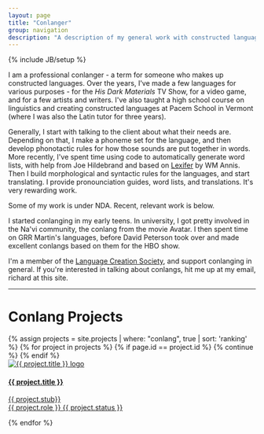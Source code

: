```yaml
---
layout: page
title: "Conlanger"
group: navigation
description: "A description of my general work with constructed languages"
---
```

{% include JB/setup %}

I am a professional conlanger - a term for someone who makes up constructed languages. Over the years, I've made a few languages for various purposes - for the _His Dark Materials_ TV Show, for a video game, and for a few artists and writers. I've also taught a high school course on linguistics and creating constructed languages at Pacem School in Vermont (where I was also the Latin tutor for three years).

Generally, I start with talking to the client about what their needs are. Depending on that, I make a phoneme set for the language, and then develop phonotactic rules for how those sounds are put together in words. More recently, I've spent time using code to automatically generate word lists, with help from Joe Hildebrand and based on [Lexifer](https://www.lingweenie.org/conlang/lexifer.html) by WM Annis. Then I build morphological and syntactic rules for the languages, and start translating. I provide pronounciation guides, word lists, and translations. It's very rewarding work.

Some of my work is under NDA. Recent, relevant work is below.

I started conlanging in my early teens. In university, I got pretty involved in the Na'vi community, the conlang from the movie Avatar. I then spent time on GRR Martin's languages, before David Peterson took over and made excellent conlangs based on them for the HBO show.

I'm a member of the [Language Creation Society](https://conlang.org/), and support conlanging in general. If you're interested in talking about conlangs, hit me up at my email, richard at this site.

<div class="other-projects">
  <div class="row col-xs-12">
    <hr />
    <h1 class="section-title">Conlang Projects</h1>
  </div>
  <div class="row projects">
    {% assign projects = site.projects | where: "conlang", true | sort: 'ranking' %}
    {% for project in projects %}
      {% if page.id == project.id %}
        {% continue %}
      {% endif %}
        <div class="project col-xs-10 col-xs-offset-1 col-sm-4 col-sm-offset-0 col-md-3">
          <div class="img-container">
            <a href="{{ project.url }}">
              <img src="../../assets/img/project/{{ project.picture-small }}" alt="{{ project.title }} logo" class="card-image"/>
            </a>
          </div>
          <a class="project-title" href="{{ project.url }}">
            <h4>
              {{ project.title }}
            </h4>
            <p>{{ project.stub}}<br />
            {{ project.role }} <span class="status">{{ project.status }}</span></p>
          </a>
        </div>
      <div class="clearfix visible-sm-block"></div>
    {% endfor %}
  </div>
</div>